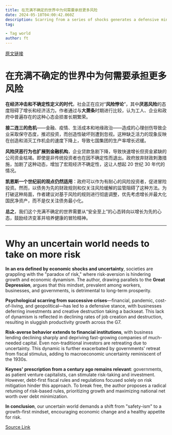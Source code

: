 ```yaml
---
title: 在充满不确定的世界中为何需要承担更多风险
date: 2024-05-18T04:00:42.060Z
description: Scarring from a series of shocks generates a defensive mindset that is holding back growth
tag: 

- Tag world
author: ft
---
```


[原文链接](https://ft.com/content/e01054dc-2236-4e37-979f-961a96df3ba0)

# 在充满不确定的世界中为何需要承担更多风险

**在经济冲击和不确定性定义的时代**，社会正在应对“**风险悖论**”，其中**厌恶风险**的态度阻碍了增长和经济活力。作者通过与**大萧条**时期进行比较，认为工人、企业和政府中普遍存在的这种心态会损害长期繁荣。 

**接二连三的危机**——金融、疫情、生活成本和地缘政治——造成的心理创伤导致企业采取保守态度，推迟投资，而创造性破坏则遭到忽视。这种缺乏活力的现象反映在创造和消灭工作机会的速度下降上，导致七国集团的生产率增长迟缓。 

**风险厌恶行为也扩展到金融机构**，企业贷款急剧下降，导致快速增长但资金紧缺的公司资金枯竭。即使是非传统投资者也在因不确定性而退出。政府放弃财政刺激措施，加剧了这种动态，增加了宏观经济不确定性，这让人想起 20 世纪 30 年代的情况。 

**凯恩斯一个世纪前的观点仍然适用**：政府可以作为有耐心的风险投资者，促进冒险投资。然而，以债务为先的财政规则和仅关注风险缓解的监管阻碍了这种方法。为打破这种局面，作者建议对基于风险的规则进行彻底调整，优先考虑增长并最大化国民净资产，而不是仅关注债务最小化。 

**总之**，我们这个充满不确定的世界需要从“安全至上”的心态转向以增长为先的心态，鼓励经济变革并培养健康的冒险精神。

---

# Why an uncertain world needs to take on more risk

**In an era defined by economic shocks and uncertainty**, societies are grappling with the "paradox of risk," where risk-aversion is hindering growth and economic dynamism. The author, drawing parallels to the **Great Depression**, argues that this mindset, prevalent among workers, businesses, and governments, is detrimental to long-term prosperity. 

**Psychological scarring from successive crises**—financial, pandemic, cost-of-living, and geopolitical—has led to a defensive stance, with businesses deferring investments and creative destruction taking a backseat. This lack of dynamism is reflected in declining rates of job creation and destruction, resulting in sluggish productivity growth across the G7. 

**Risk-averse behavior extends to financial institutions**, with business lending declining sharply and depriving fast-growing companies of much-needed capital. Even non-traditional investors are retreating due to uncertainty. This dynamic is further exacerbated by governments' retreat from fiscal stimulus, adding to macroeconomic uncertainty reminiscent of the 1930s. 

**Keynes' prescription from a century ago remains relevant**: governments, as patient venture capitalists, can stimulate risk-taking and investment. However, debt-first fiscal rules and regulations focused solely on risk mitigation hinder this approach. To break free, the author proposes a radical retuning of risk-based rules, prioritizing growth and maximizing national net worth over debt minimization. 

**In conclusion**, our uncertain world demands a shift from "safety-ism" to a growth-first mindset, encouraging economic change and a healthy appetite for risk.

[Source Link](https://ft.com/content/e01054dc-2236-4e37-979f-961a96df3ba0)

